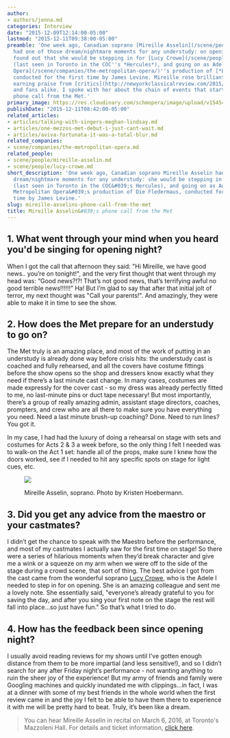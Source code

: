 ```yaml
---
author:
- authors/jenna.md
categories: Interview
date: "2015-12-09T12:14:00-05:00"
lastmod: "2015-12-11T09:38:00-05:00"
preamble: 'One week ago, Canadian soprano [Mireille Asselin](/scene/people/mireille-asselin/)
  had one of those dream/nightmare moments for any understudy: on opening night, she
  found out that she would be stepping in for [Lucy Crowe](/scene/people/lucy-crowe/)
  (last seen in Toronto in the COC''s *Hercules*), and going on as Adele in [The Metropolitan
  Opera](/scene/companies/the-metropolitan-opera/)''s production of [*Die Fledermaus*](http://www.metopera.org/Season/2015-16-Season/fledermaus-strauss-tickets/),
  conducted for the first time by James Levine. Mireille rose brilliantly to the occasion,
  earning praise from [critics](http://newyorkclassicalreview.com/2015/12/mireille-asselin-steals-the-show-in-mets-fledermaus/)
  and fans alike. I spoke with her about the chain of events that started with a mid-day
  phone call from the Met.'
primary_image: https://res.cloudinary.com/schmopera/image/upload/v1545409169/media/webhook-uploads/1449680824820/2015-12-08---Fledermaus.jpg.jpg
publishDate: "2015-12-11T08:42:00-05:00"
related_articles:
- articles/talking-with-singers-meghan-lindsay.md
- articles/one-mezzos-met-debut-i-just-cant-wait.md
- articles/aviva-fortunata-it-was-a-total-blur.md
related_companies:
- scene/companies/the-metropolitan-opera.md
related_people:
- scene/people/mireille-asselin.md
- scene/people/lucy-crowe.md
short_description: 'One week ago, Canadian soprano Mireille Asselin had one of those
  dream/nightmare moments for any understudy: she would be stepping in for Lucy Crowe
  (last seen in Toronto in the COC&#039;s Hercules), and going on as Adele in The
  Metropolitan Opera&#039;s production of Die Fledermaus, conducted for the first
  time by James Levine.'
slug: mireille-asselins-phone-call-from-the-met
title: Mireille Asselin&#039;s phone call from the Met
---
```


## 1. What went through your mind when you heard you'd be singing for opening night?

When I got the call that afternoon they said: "Hi Mireille, we have good news.. you’re on tonight!", and the very first thought that went through my head was: “Good news?!?!  That’s not good news, that’s terrifying awful no good terrible news!!!!!!” Ha! But I’m glad to say that after that initial jolt of terror, my next thought was "Call your parents!".  And amazingly, they were able to make it in time to see the show.

## 2. How does the Met prepare for an understudy to go on?

The Met truly is an amazing place, and most of the work of putting in an understudy is already done way before crisis hits: the understudy cast is coached and fully rehearsed, and all the covers have costume fittings before the show opens so the shop and dressers know exactly what they need if there’s a last minute cast change. In many cases, costumes are made expressly for the cover cast - so my dress was already perfectly fitted to me, no last-minute pins or duct tape necessary! But most importantly, there’s a group of really amazing admin, assistant stage directors, coaches, prompters, and crew who are all there to make sure you have everything you need.  Need a last minute brush-up coaching? Done. Need to run lines? You got it.  

In my case, I had had the luxury of doing a rehearsal on stage with sets and costumes for Acts 2 & 3 a week before, so the only thing I felt I needed was to walk-on the Act 1 set: handle all of the props, make sure I knew how the doors worked, see if I needed to hit any specific spots on stage for light cues, etc.

<figure data-type="image">

![](https://res.cloudinary.com/schmopera/image/upload/v1545409169/media/webhook-uploads/1449783969092/2015-12-10---Mireille-Asselin.jpg.jpg)<figcaption>Mireille Asselin, soprano. Photo by Kristen Hoebermann.</figcaption>
</figure>

## 3. Did you get any advice from the maestro or your castmates?

I didn’t get the chance to speak with the Maestro before the performance, and most of my castmates I actually saw for the first time on stage! So there were a series of hilarious moments when they’d break character and give me a wink or a squeeze on my arm when we were off to the side of the stage during a crowd scene, that sort of thing. The best advice I got from the cast came from the wonderful soprano [Lucy Crowe](/scene/people/lucy-crowe/), who is the Adele I needed to step in for on opening. She is an amazing colleague and sent me a lovely note. She essentially said, "everyone’s already grateful to you for saving the day, and after you sing your first note on the stage the rest will fall into place...so just have fun." So that’s what I tried to do.

## 4. How has the feedback been since opening night?

I usually avoid reading reviews for my shows until I’ve gotten enough distance from them to be more impartial (and less sensitive!), and so I didn’t search for any after Friday night’s performance - not wanting anything to ruin the sheer joy of the experience!  But my army of friends and family were Googling machines and quickly inundated me with clippings...in fact, I was at a dinner with some of my best friends in the whole world when the first review came in and the joy I felt to be able to have them there to experience it with me will be pretty hard to beat. Truly, it’s been like a dream.

>You can hear Mireille Asselin in recital on March 6, 2016, at Toronto's Mazzoleni Hall. For details and ticket information, [click here](https://performance.rcmusic.ca/event/songmasters_2).
